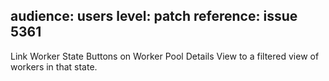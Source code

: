 audience: users
level: patch
reference: issue 5361
---
Link Worker State Buttons on Worker Pool Details View to a filtered view of workers in that state.

